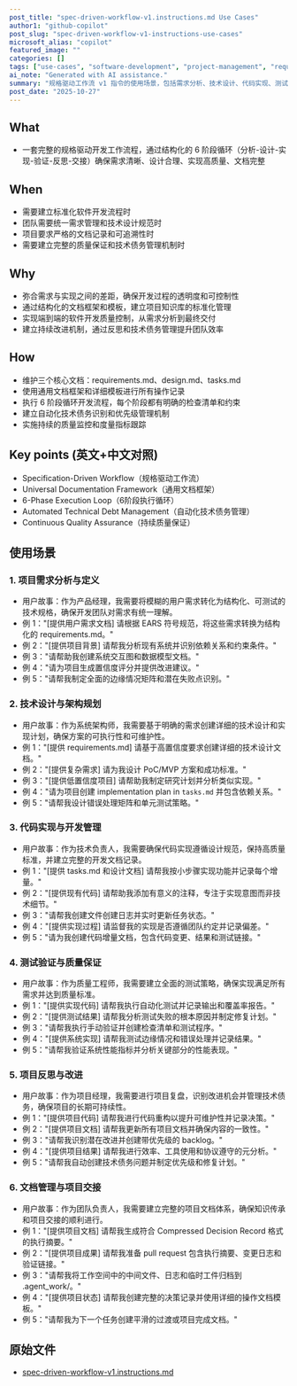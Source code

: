 ```yaml
---
post_title: "spec-driven-workflow-v1.instructions.md Use Cases"
author1: "github-copilot"
post_slug: "spec-driven-workflow-v1-instructions-use-cases"
microsoft_alias: "copilot"
featured_image: ""
categories: []
tags: ["use-cases", "software-development", "project-management", "requirements-engineering", "workflow"]
ai_note: "Generated with AI assistance."
summary: "规格驱动工作流 v1 指令的使用场景，包括需求分析、技术设计、代码实现、测试验证、项目反思和文档管理等全生命周期开发流程"
post_date: "2025-10-27"
---
```


<!-- markdownlint-disable MD041 -->

## What

- 一套完整的规格驱动开发工作流程，通过结构化的 6 阶段循环（分析-设计-实现-验证-反思-交接）确保需求清晰、设计合理、实现高质量、文档完整

## When

- 需要建立标准化软件开发流程时
- 团队需要统一需求管理和技术设计规范时
- 项目要求严格的文档记录和可追溯性时
- 需要建立完整的质量保证和技术债务管理机制时

## Why

- 弥合需求与实现之间的差距，确保开发过程的透明度和可控制性
- 通过结构化的文档框架和模板，建立项目知识库的标准化管理
- 实现端到端的软件开发质量控制，从需求分析到最终交付
- 建立持续改进机制，通过反思和技术债务管理提升团队效率

## How

- 维护三个核心文档：requirements.md、design.md、tasks.md
- 使用通用文档框架和详细模板进行所有操作记录
- 执行 6 阶段循环开发流程，每个阶段都有明确的检查清单和约束
- 建立自动化技术债务识别和优先级管理机制
- 实施持续的质量监控和度量指标跟踪

## Key points (英文+中文对照)

- Specification-Driven Workflow（规格驱动工作流）
- Universal Documentation Framework（通用文档框架）
- 6-Phase Execution Loop（6阶段执行循环）
- Automated Technical Debt Management（自动化技术债务管理）
- Continuous Quality Assurance（持续质量保证）

## 使用场景

### 1. 项目需求分析与定义

- 用户故事：作为产品经理，我需要将模糊的用户需求转化为结构化、可测试的技术规格，确保开发团队对需求有统一理解。
- 例 1："[提供用户需求文档] 请根据 EARS 符号规范，将这些需求转换为结构化的 requirements.md。"
- 例 2："[提供项目背景] 请帮我分析现有系统并识别依赖关系和约束条件。"
- 例 3："请帮助我创建系统交互图和数据模型文档。"
- 例 4："请为项目生成置信度评分并提供改进建议。"
- 例 5："请帮我制定全面的边缘情况矩阵和潜在失败点识别。"

### 2. 技术设计与架构规划

- 用户故事：作为系统架构师，我需要基于明确的需求创建详细的技术设计和实现计划，确保方案的可执行性和可维护性。
- 例 1："[提供 requirements.md] 请基于高置信度要求创建详细的技术设计文档。"
- 例 2："[提供复杂需求] 请为我设计 PoC/MVP 方案和成功标准。"
- 例 3："[提供低置信度项目] 请帮助我制定研究计划并分析类似实现。"
- 例 4："请为项目创建 implementation plan in `tasks.md` 并包含依赖关系。"
- 例 5："请帮我设计错误处理矩阵和单元测试策略。"

### 3. 代码实现与开发管理

- 用户故事：作为技术负责人，我需要确保代码实现遵循设计规范，保持高质量标准，并建立完整的开发文档记录。
- 例 1："[提供 tasks.md 和设计文档] 请帮我按小步骤实现功能并记录每个增量。"
- 例 2："[提供现有代码] 请帮助我添加有意义的注释，专注于实现意图而非技术细节。"
- 例 3："请帮我创建文件创建日志并实时更新任务状态。"
- 例 4："[提供实现过程] 请监督我的实现是否遵循团队约定并记录偏差。"
- 例 5："请为我创建代码增量文档，包含代码变更、结果和测试链接。"

### 4. 测试验证与质量保证

- 用户故事：作为质量工程师，我需要建立全面的测试策略，确保实现满足所有需求并达到质量标准。
- 例 1："[提供实现代码] 请帮我执行自动化测试并记录输出和覆盖率报告。"
- 例 2："[提供测试结果] 请帮我分析测试失败的根本原因并制定修复计划。"
- 例 3："请帮我执行手动验证并创建检查清单和测试程序。"
- 例 4："[提供系统实现] 请帮我测试边缘情况和错误处理并记录结果。"
- 例 5："请帮我验证系统性能指标并分析关键部分的性能表现。"

### 5. 项目反思与改进

- 用户故事：作为项目经理，我需要进行项目复盘，识别改进机会并管理技术债务，确保项目的长期可持续性。
- 例 1："[提供项目代码] 请帮我进行代码重构以提升可维护性并记录决策。"
- 例 2："[提供项目文档] 请帮我更新所有项目文档并确保内容的一致性。"
- 例 3："请帮我识别潜在改进并创建带优先级的 backlog。"
- 例 4："[提供项目结果] 请帮我进行效率、工具使用和协议遵守的元分析。"
- 例 5："请帮我自动创建技术债务问题并制定优先级和修复计划。"

### 6. 文档管理与项目交接

- 用户故事：作为团队负责人，我需要建立完整的项目文档体系，确保知识传承和项目交接的顺利进行。
- 例 1："[提供项目文档] 请帮我生成符合 Compressed Decision Record 格式的执行摘要。"
- 例 2："[提供项目成果] 请帮我准备 pull request 包含执行摘要、变更日志和验证链接。"
- 例 3："请帮我将工作空间中的中间文件、日志和临时工件归档到 .agent_work/。"
- 例 4："[提供项目状态] 请帮我创建完整的决策记录并使用详细的操作文档模板。"
- 例 5："请帮我为下一个任务创建平滑的过渡或项目完成文档。"

## 原始文件

- [spec-driven-workflow-v1.instructions.md](../../instructions/spec-driven-workflow-v1.instructions.md)
